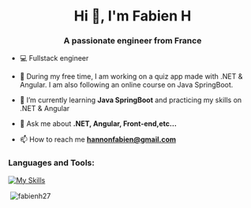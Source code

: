 <h1 align="center">Hi 👋, I'm Fabien H</h1>
<h3 align="center">A passionate engineer from France</h3>

- 💻 Fullstack engineer

- 🔭 During my free time, I am working on a quiz app made with .NET & Angular. I am also following an online course on Java SpringBoot.

- 🌱 I’m currently learning **Java SpringBoot** and practicing my skills on .NET & Angular

- 💬 Ask me about **.NET, Angular, Front-end,etc...**

- 📫 How to reach me **hannonfabien@gmail.com**

<h3 align="left">Languages and Tools:</h3>

[![My Skills](https://skillicons.dev/icons?i=cs,dotnet,ts,js,html,tailwind,angular,elasticsearch,docker,git,github,gitlab,java,spring)](https://skillicons.dev)

<p>&nbsp;<img align="center" src="https://github-readme-stats.vercel.app/api?username=fabienh27&show_icons=true&locale=en&theme=dracula" alt="fabienh27" /></p>
